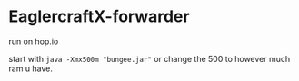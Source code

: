 # EaglercraftX-forwarder
run on hop.io

start with
`java -Xmx500m "bungee.jar"`
or change the 500 to however much ram u have. 
